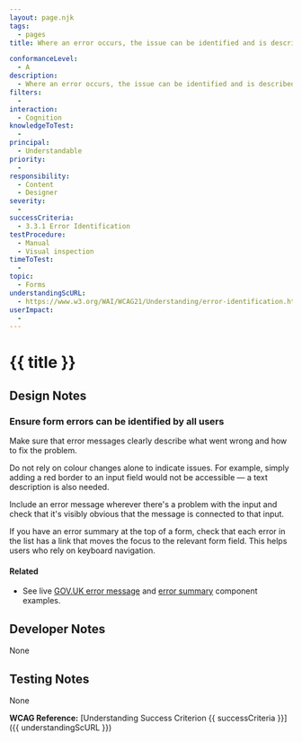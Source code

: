 ```yaml
---
layout: page.njk
tags:
  - pages
title: Where an error occurs, the issue can be identified and is described to the user in text

conformanceLevel:
  - A
description:
  - Where an error occurs, the issue can be identified and is described to the user in text
filters:
  -
interaction:
  - Cognition
knowledgeToTest:
  -
principal:
  - Understandable
priority:
  -
responsibility:
  - Content
  - Designer
severity:
  -
successCriteria:
  - 3.3.1 Error Identification
testProcedure:
  - Manual
  - Visual inspection
timeToTest:
  -
topic:
  - Forms
understandingScURL:
  - https://www.w3.org/WAI/WCAG21/Understanding/error-identification.html
userImpact:
  -
---
```


# {{ title }}

## Design Notes

### Ensure form errors can be identified by all users

Make sure that error messages clearly describe what went wrong and how to fix the problem.

Do not rely on colour changes alone to indicate issues. For example, simply adding a red border to an input field would not be accessible — a text description is also needed.

Include an error message wherever there's a problem with the input and check that it's visibly obvious that the message is connected to that input.

If you have an error summary at the top of a form, check that each error in the list has a link that moves the focus to the relevant form field. This helps users who rely on keyboard navigation.

#### Related

- See live [GOV.UK error message](https://design-system.service.gov.uk/components/error-message/) and [error summary](https://design-system.service.gov.uk/components/error-summary/) component examples.

## Developer Notes

None

## Testing Notes

None

**WCAG Reference:** [Understanding Success Criterion {{ successCriteria }}]({{ understandingScURL }})

